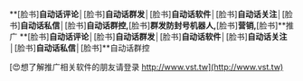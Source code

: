 **[脸书]**自动话评论│**[脸书]**自动话群发│**[脸书]**自动话软件│**[脸书]**自动话关注│**[脸书]**自动话私信│**[脸书]**自动话群控,**[脸书]**群发防封号机器人,**[脸书]**营销,**[脸书]**推广
**[脸书]**自动话评论│**[脸书]**自动话群发│**[脸书]**自动话软件│**[脸书]**自动话关注│**[脸书]**自动话私信│**[脸书]**自动话群控

[😍想了解推广相关软件的朋友请登录 http://www.vst.tw](http://www.vst.tw)




